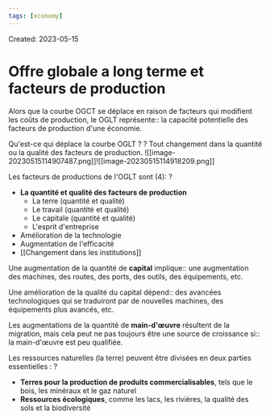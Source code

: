 ```yaml
---
tags: [economy]
---
```

Created: 2023-05-15

# Offre globale a long terme et facteurs de production
Alors que la courbe OGCT se déplace en raison de facteurs qui modifient les coûts de production, le OGLT représente:: la capacité potentielle des facteurs de production d'une économie.
<!--SR:!2023-10-25,23,130-->

Qu'est-ce qui déplace la courbe OGLT ?
?
Tout changement dans la quantité ou la qualité des facteurs de production.
![[image-20230515114907487.png]]![[image-20230515114918209.png]]
<!--SR:!2023-11-16,38,190-->

Les facteurs de productions de l'OGLT sont (4):
?
- **La quantité et qualité des facteurs de production**
	- La terre (quantité et qualité)
	- Le travail (quantité et qualité)
	- Le capitale (quantité et qualité)
	- L'esprit d'entreprise
- Amélioration de la technologie
- Augmentation de l'efficacité
- [[Changement dans les institutions]]
<!--SR:!2023-10-19,35,170-->

Une augmentation de la quantité de **capital** implique:: une augmentation des machines, des routes, des ports, des outils, des équipements, etc.
<!--SR:!2023-10-26,67,192-->
Une amélioration de la qualité du capital dépend:: des avancées technologiques qui se traduiront par de nouvelles machines, des équipements plus avancés, etc.
<!--SR:!2023-11-26,52,172-->
Les augmentations de la quantité de **main-d'œuvre** résultent de la migration, mais cela peut ne pas toujours être une source de croissance si:: la main-d'œuvre est peu qualifiée.
<!--SR:!2024-03-31,168,232-->

Les ressources naturelles (la terre) peuvent être divisées en deux parties essentielles :
?
- **Terres pour la production de produits commercialisables**, tels que le bois, les minéraux et le gaz naturel
- **Ressources écologiques**, comme les lacs, les rivières, la qualité des sols et la biodiversité
<!--SR:!2023-11-01,26,172-->